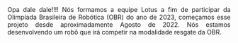 <div style="text-align:justify">
Opa dale dale!!!! Nós formamos a equipe Lotus a fim de participar da Olimpíada Brasileira de Robótica (OBR) do ano de 2023, 
começamos esse projeto desde aproximadamente Agosto de 2022. 	
Nós estamos desenvolvendo um robô que irá competir na modalidade resgate da OBR. 
